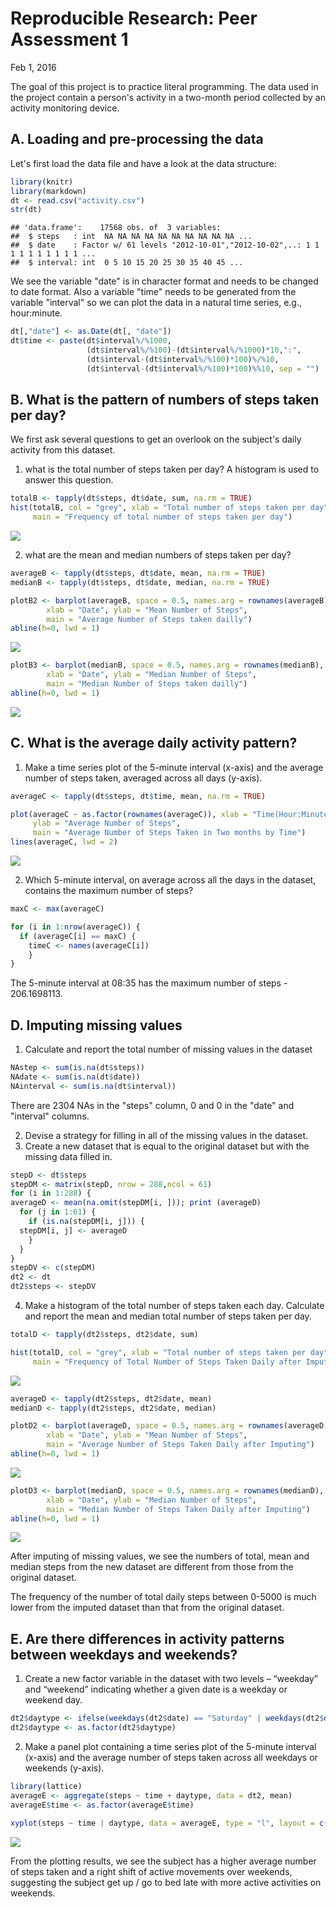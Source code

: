 # Reproducible Research: Peer Assessment 1
Feb 1, 2016  

The goal of this project is to practice literal programming. The data used in 
the project contain a person's activity in a two-month period collected by an 
activity monitoring device.

## A. Loading and pre-processing the data
Let's first load the data file and have a look at the data structure:


```r
library(knitr)
library(markdown)
dt <- read.csv("activity.csv")
str(dt)
```

```
## 'data.frame':	17568 obs. of  3 variables:
##  $ steps   : int  NA NA NA NA NA NA NA NA NA NA ...
##  $ date    : Factor w/ 61 levels "2012-10-01","2012-10-02",..: 1 1 1 1 1 1 1 1 1 1 ...
##  $ interval: int  0 5 10 15 20 25 30 35 40 45 ...
```

We see the variable "date" is in character format and needs to be changed to 
date format. Also a variable "time"  needs to be generated from the variable "interval" so we can plot the data in a natural time series, e.g., hour:minute. 


```r
dt[,"date"] <- as.Date(dt[, "date"])
dt$time <- paste(dt$interval%/%1000, 
                 (dt$interval%/%100)-(dt$interval%/%1000)*10,":", 
                 (dt$interval-(dt$interval%/%100)*100)%/%10, 
                 (dt$interval-(dt$interval%/%100)*100)%%10, sep = "")
```

## B. What is the pattern of numbers of steps taken per day?
We first ask several questions to get an overlook on the subject's daily 
activity from this dataset. 

1. what is the total number of steps taken per day?
A histogram is used to answer this question.


```r
totalB <- tapply(dt$steps, dt$date, sum, na.rm = TRUE)
hist(totalB, col = "grey", xlab = "Total number of steps taken per day",
     main = "Frequency of total number of steps taken per day")
```

![](PA1_template_files/figure-html/totalByDay-1.png)

2. what are the mean and median numbers of steps taken per day?


```r
averageB <- tapply(dt$steps, dt$date, mean, na.rm = TRUE)
medianB <- tapply(dt$steps, dt$date, median, na.rm = TRUE)

plotB2 <- barplot(averageB, space = 0.5, names.arg = rownames(averageB), 
        xlab = "Date", ylab = "Mean Number of Steps", 
        main = "Average Number of Steps taken dailly")
abline(h=0, lwd = 1)
```

![](PA1_template_files/figure-html/meanMedian-1.png)

```r
plotB3 <- barplot(medianB, space = 0.5, names.arg = rownames(medianB), 
        xlab = "Date", ylab = "Median Number of Steps", 
        main = "Median Number of Steps taken dailly")
abline(h=0, lwd = 1)
```

![](PA1_template_files/figure-html/meanMedian-2.png)

## C. What is the average daily activity pattern?
1. Make a time series plot of the 5-minute interval (x-axis) and the average number of steps taken, averaged across all days (y-axis).


```r
averageC <- tapply(dt$steps, dt$time, mean, na.rm = TRUE)

plot(averageC ~ as.factor(rownames(averageC)), xlab = "Time(Hour:Minute)", 
     ylab = "Average Number of Steps", 
     main = "Average Number of Steps Taken in Two months by Time")
lines(averageC, lwd = 2)
```

![](PA1_template_files/figure-html/meanByTime-1.png)

2. Which 5-minute interval, on average across all the days in the dataset,  contains the maximum number of steps?


```r
maxC <- max(averageC)
```


```r
for (i in 1:nrow(averageC)) {
  if (averageC[i] == maxC) {
    timeC <- names(averageC[i])
    }
}
```

The 5-minute interval at 08:35 has the maximum number of steps - 206.1698113.

## D. Imputing missing values
1. Calculate and report the total number of missing values in the dataset


```r
NAstep <- sum(is.na(dt$steps))
NAdate <- sum(is.na(dt$date))
NAinterval <- sum(is.na(dt$interval))
```

There are 2304 NAs in the "steps" column, 0 and 0 
in the "date" and "interval" columns.

2. Devise a strategy for filling in all of the missing values in the dataset.
3. Create a new dataset that is equal to the original dataset but with the missing data filled in.


```r
stepD <- dt$steps
stepDM <- matrix(stepD, nrow = 288,ncol = 61)
for (i in 1:288) {
averageD <- mean(na.omit(stepDM[i, ])); print (averageD)
  for (j in 1:61) {
    if (is.na(stepDM[i, j])) {
  stepDM[i, j] <- averageD
    }
  }
}
stepDV <- c(stepDM)
dt2 <- dt
dt2$steps <- stepDV
```

4. Make a histogram of the total number of steps taken each day. Calculate and report the mean and median total number of steps taken per day.


```r
totalD <- tapply(dt2$steps, dt2$date, sum)

hist(totalD, col = "grey", xlab = "Total number of steps taken per day",
     main = "Frequency of Total Number of Steps Taken Daily after Imputing")
```

![](PA1_template_files/figure-html/totalIm-1.png)



```r
averageD <- tapply(dt2$steps, dt2$date, mean)
medianD <- tapply(dt2$steps, dt2$date, median)

plotD2 <- barplot(averageD, space = 0.5, names.arg = rownames(averageD), 
        xlab = "Date", ylab = "Mean Number of Steps", 
        main = "Average Number of Steps Taken Daily after Imputing")
abline(h=0, lwd = 1)
```

![](PA1_template_files/figure-html/meanMedianIm-1.png)

```r
plotD3 <- barplot(medianD, space = 0.5, names.arg = rownames(medianD), 
        xlab = "Date", ylab = "Median Number of Steps", 
        main = "Median Number of Steps Taken Daily after Imputing")
abline(h=0, lwd = 1)
```

![](PA1_template_files/figure-html/meanMedianIm-2.png)

After imputing of missing values, we see the numbers of total, mean and median steps from the new dataset are different from those from the original dataset.

The frequency of the number of total daily steps between 0-5000 is much lower from the imputed dataset than that from the original dataset.

## E. Are there differences in activity patterns between weekdays and weekends?
1. Create a new factor variable in the dataset with two levels – “weekday” and “weekend” indicating whether a given date is a weekday or weekend day.


```r
dt2$daytype <- ifelse(weekdays(dt2$date) == "Saturday" | weekdays(dt2$date) == "Sunday", "weekend", "weekday")
dt2$daytype <- as.factor(dt2$daytype)
```

2. Make a panel plot containing a time series plot of the 5-minute interval (x-axis) and the average number of steps taken across all weekdays or weekends (y-axis).


```r
library(lattice)
averageE <- aggregate(steps ~ time + daytype, data = dt2, mean)
averageE$time <- as.factor(averageE$time)

xyplot(steps ~ time | daytype, data = averageE, type = "l", layout = c(1, 2))
```

![](PA1_template_files/figure-html/weekdayPlot-1.png)

From the plotting results, we see the subject has a higher average number of steps taken and a right shift of active movements over weekends, suggesting the subject get up / go to bed late with more active activities on weekends. 
